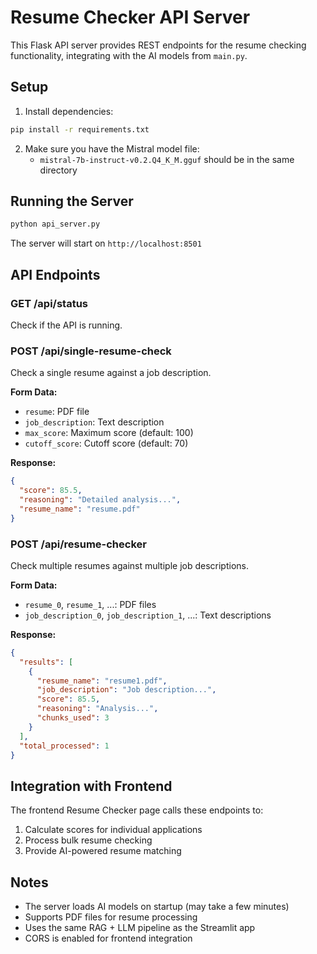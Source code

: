 # Resume Checker API Server

This Flask API server provides REST endpoints for the resume checking functionality, integrating with the AI models from `main.py`.

## Setup

1. Install dependencies:
```bash
pip install -r requirements.txt
```

2. Make sure you have the Mistral model file:
   - `mistral-7b-instruct-v0.2.Q4_K_M.gguf` should be in the same directory

## Running the Server

```bash
python api_server.py
```

The server will start on `http://localhost:8501`

## API Endpoints

### GET /api/status
Check if the API is running.

### POST /api/single-resume-check
Check a single resume against a job description.

**Form Data:**
- `resume`: PDF file
- `job_description`: Text description
- `max_score`: Maximum score (default: 100)
- `cutoff_score`: Cutoff score (default: 70)

**Response:**
```json
{
  "score": 85.5,
  "reasoning": "Detailed analysis...",
  "resume_name": "resume.pdf"
}
```

### POST /api/resume-checker
Check multiple resumes against multiple job descriptions.

**Form Data:**
- `resume_0`, `resume_1`, ...: PDF files
- `job_description_0`, `job_description_1`, ...: Text descriptions

**Response:**
```json
{
  "results": [
    {
      "resume_name": "resume1.pdf",
      "job_description": "Job description...",
      "score": 85.5,
      "reasoning": "Analysis...",
      "chunks_used": 3
    }
  ],
  "total_processed": 1
}
```

## Integration with Frontend

The frontend Resume Checker page calls these endpoints to:
1. Calculate scores for individual applications
2. Process bulk resume checking
3. Provide AI-powered resume matching

## Notes

- The server loads AI models on startup (may take a few minutes)
- Supports PDF files for resume processing
- Uses the same RAG + LLM pipeline as the Streamlit app
- CORS is enabled for frontend integration 